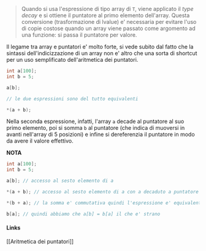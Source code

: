 >Quando si usa l'espressione di tipo array di `T`, viene applicato il *type decay* e si ottiene il puntatore al primo elemento dell'array. Questa conversione (trasformazione di lvalue) e' necessaria per evitare l'uso di copie costose quando un array viene passato come argomento ad una funzione: si passa il puntatore per valore.

Il legame tra array e puntatori e' molto forte, si vede subito dal fatto che la sintassi dell'indicizzazione di un array non e' altro che una sorta di shortcut per un uso semplificato dell'aritmetica dei puntatori.
```cpp
int a[100];
int b = 5;

a[b];

// le due espressioni sono del tutto equivalenti

*(a + b);

```
Nella seconda espressione, infatti, l'array `a` decade al puntatore al suo primo elemento, poi si somma `b` al puntatore (che indica di muoversi in avanti nell'array di 5 posizioni) e infine si dereferenzia il puntatore in modo da avere il valore effettivo.

**NOTA**
```cpp
int a[100];
int b = 5;

a[b]; // accesso al sesto elemento di a

*(a + b); // accesso al sesto elemento di a con a decaduto a puntatore

*(b + a); // la somma e' commutativa quindi l'espressione e' equivalente a quella sopra

b[a]; // quindi abbiamo che a[b] = b[a] il che e' strano

```

#### Links
[[Aritmetica dei puntatori]]